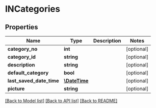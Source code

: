 # INCategories

## Properties
Name | Type | Description | Notes
------------ | ------------- | ------------- | -------------
**category_no** | **int** |  | [optional] 
**category_id** | **string** |  | [optional] 
**description** | **string** |  | [optional] 
**default_category** | **bool** |  | [optional] 
**last_saved_date_time** | [**\DateTime**](\DateTime.md) |  | [optional] 
**picture** | **string** |  | [optional] 

[[Back to Model list]](../README.md#documentation-for-models) [[Back to API list]](../README.md#documentation-for-api-endpoints) [[Back to README]](../README.md)


